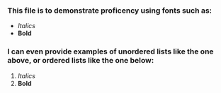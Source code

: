 ### This file is to demonstrate proficency using fonts such as:
- *Italics*
- **Bold**

### I can even provide examples of unordered lists like the one above, or ordered lists like the one below:
1. *Italics*
2. **Bold**
